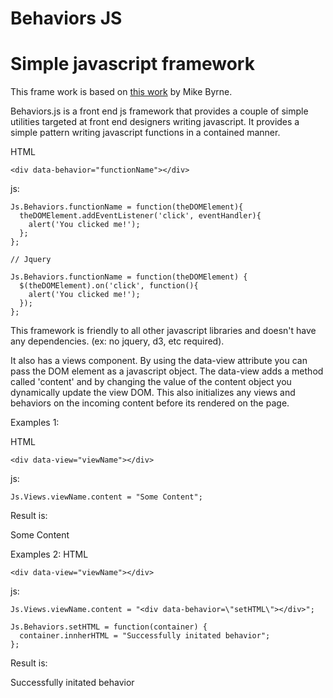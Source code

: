 Behaviors JS
==============

# Simple javascript framework

This frame work is based on [this work](http://www.creativebloq.com/javascript/get-your-javascript-order-4135704) by Mike Byrne.

Behaviors.js is a front end js framework that provides a couple of simple utilities targeted at front end designers writing javascript. It provides a simple pattern writing javascript functions in a contained manner.

HTML
```
<div data-behavior="functionName"></div>
```
js:
```
Js.Behaviors.functionName = function(theDOMElement){
  theDOMElement.addEventListener('click', eventHandler){
    alert('You clicked me!');
  };
};

// Jquery

Js.Behaviors.functionName = function(theDOMElement) {
  $(theDOMElement).on('click', function(){
    alert('You clicked me!');
  });
};
```

This framework is friendly to all other javascript libraries and doesn't have any dependencies. (ex: no jquery, d3, etc required). 

It also has a views component. By using the data-view attribute you can pass the DOM element as a javascript object. The data-view adds a method called 'content' and by changing the value of the content object you dynamically update the view DOM. This also initializes any views and behaviors on the incoming content before its rendered on the page.

Examples 1:

HTML
```
<div data-view="viewName"></div>
```  
js:
```
Js.Views.viewName.content = "Some Content";
```
Result is: <div data-view="vieName">Some Content</div>

Examples 2:
HTML
```
<div data-view="viewName"></div>
```  
js:
```
Js.Views.viewName.content = "<div data-behavior=\"setHTML\"></div>";

Js.Behaviors.setHTML = function(container) {
  container.innherHTML = "Successfully initated behavior";
};
```
Result is: <div data-view="vieName"><div data-behavior="setHTML">Successfully initated behavior</div></div>
